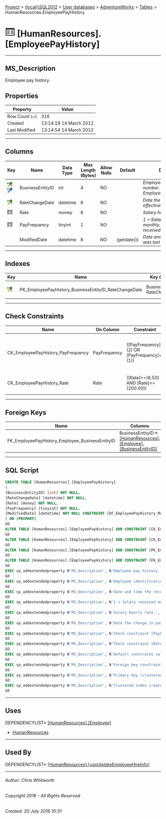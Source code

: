 #### 

[Project](../../../../index.md) > [(local)\\SQL2012](../../../index.md) > [User databases](../../index.md) > [AdventureWorks](../index.md) > [Tables](Tables.md) > HumanResources.EmployeePayHistory

# ![Tables](../../../../Images/Table32.png) [HumanResources].[EmployeePayHistory]

---

## <a name="#description"></a>MS_Description

Employee pay history.

## <a name="#properties"></a>Properties

| Property | Value |
|---|---|
| Row Count (~) | 316 |
| Created | 13:14:19 14 March 2012 |
| Last Modified | 13:14:54 14 March 2012 |


---

## <a name="#columns"></a>Columns

| Key | Name | Data Type | Max Length (Bytes) | Allow Nulls | Default | Description |
|---|---|---|---|---|---|---|
| [![Cluster Primary Key PK_EmployeePayHistory_BusinessEntityID_RateChangeDate: BusinessEntityID\RateChangeDate](../../../../Images/pkcluster.png)](#indexes)[![Foreign Keys FK_EmployeePayHistory_Employee_BusinessEntityID: [HumanResources].[Employee].BusinessEntityID](../../../../Images/fk.png)](#foreignkeys) | BusinessEntityID | int | 4 | NO |  | _Employee identification number. Foreign key to Employee.BusinessEntityID._ |
| [![Cluster Primary Key PK_EmployeePayHistory_BusinessEntityID_RateChangeDate: BusinessEntityID\RateChangeDate](../../../../Images/pkcluster.png)](#indexes) | RateChangeDate | datetime | 8 | NO |  | _Date the change in pay is effective_ |
| [![Check Constraints CK_EmployeePayHistory_Rate : ([Rate]>=(6.50) AND [Rate]<=(200.00))](../../../../Images/c-constraint.png)](#checkconstraints) | Rate | money | 8 | NO |  | _Salary hourly rate._ |
| [![Check Constraints CK_EmployeePayHistory_PayFrequency : ([PayFrequency]=(2) OR [PayFrequency]=(1))](../../../../Images/c-constraint.png)](#checkconstraints) | PayFrequency | tinyint | 1 | NO |  | _1 = Salary received monthly, 2 = Salary received biweekly_ |
|  | ModifiedDate | datetime | 8 | NO | (getdate()) | _Date and time the record was last updated._ |


---

## <a name="#indexes"></a>Indexes

| Key | Name | Key Columns | Unique | Description |
|---|---|---|---|---|
| [![Cluster Primary Key PK_EmployeePayHistory_BusinessEntityID_RateChangeDate: BusinessEntityID\RateChangeDate](../../../../Images/pkcluster.png)](#indexes) | PK_EmployeePayHistory_BusinessEntityID_RateChangeDate | BusinessEntityID, RateChangeDate | YES | _Primary key (clustered) constraint_ |


---

## <a name="#checkconstraints"></a>Check Constraints

| Name | On Column | Constraint | Description |
|---|---|---|---|
| CK_EmployeePayHistory_PayFrequency | PayFrequency | ([PayFrequency]=(2) OR [PayFrequency]=(1)) | _Check constraint [PayFrequency]=(3) OR [PayFrequency]=(2) OR [PayFrequency]=(1)_ |
| CK_EmployeePayHistory_Rate | Rate | ([Rate]>=(6.50) AND [Rate]<=(200.00)) | _Check constraint [Rate] >= (6.50) AND [Rate] <= (200.00)_ |


---

## <a name="#foreignkeys"></a>Foreign Keys

| Name | Columns | Description |
|---|---|---|
| FK_EmployeePayHistory_Employee_BusinessEntityID | BusinessEntityID->[[HumanResources].[Employee].[BusinessEntityID]](Employee.md) | _Foreign key constraint referencing Employee.EmployeeID._ |


---

## <a name="#sqlscript"></a>SQL Script

```sql
CREATE TABLE [HumanResources].[EmployeePayHistory]
(
[BusinessEntityID] [int] NOT NULL,
[RateChangeDate] [datetime] NOT NULL,
[Rate] [money] NOT NULL,
[PayFrequency] [tinyint] NOT NULL,
[ModifiedDate] [datetime] NOT NULL CONSTRAINT [DF_EmployeePayHistory_ModifiedDate] DEFAULT (getdate())
) ON [PRIMARY]
GO
ALTER TABLE [HumanResources].[EmployeePayHistory] ADD CONSTRAINT [CK_EmployeePayHistory_PayFrequency] CHECK (([PayFrequency]=(2) OR [PayFrequency]=(1)))
GO
ALTER TABLE [HumanResources].[EmployeePayHistory] ADD CONSTRAINT [CK_EmployeePayHistory_Rate] CHECK (([Rate]>=(6.50) AND [Rate]<=(200.00)))
GO
ALTER TABLE [HumanResources].[EmployeePayHistory] ADD CONSTRAINT [PK_EmployeePayHistory_BusinessEntityID_RateChangeDate] PRIMARY KEY CLUSTERED  ([BusinessEntityID], [RateChangeDate]) ON [PRIMARY]
GO
ALTER TABLE [HumanResources].[EmployeePayHistory] ADD CONSTRAINT [FK_EmployeePayHistory_Employee_BusinessEntityID] FOREIGN KEY ([BusinessEntityID]) REFERENCES [HumanResources].[Employee] ([BusinessEntityID])
GO
EXEC sp_addextendedproperty N'MS_Description', N'Employee pay history.', 'SCHEMA', N'HumanResources', 'TABLE', N'EmployeePayHistory', NULL, NULL
GO
EXEC sp_addextendedproperty N'MS_Description', N'Employee identification number. Foreign key to Employee.BusinessEntityID.', 'SCHEMA', N'HumanResources', 'TABLE', N'EmployeePayHistory', 'COLUMN', N'BusinessEntityID'
GO
EXEC sp_addextendedproperty N'MS_Description', N'Date and time the record was last updated.', 'SCHEMA', N'HumanResources', 'TABLE', N'EmployeePayHistory', 'COLUMN', N'ModifiedDate'
GO
EXEC sp_addextendedproperty N'MS_Description', N'1 = Salary received monthly, 2 = Salary received biweekly', 'SCHEMA', N'HumanResources', 'TABLE', N'EmployeePayHistory', 'COLUMN', N'PayFrequency'
GO
EXEC sp_addextendedproperty N'MS_Description', N'Salary hourly rate.', 'SCHEMA', N'HumanResources', 'TABLE', N'EmployeePayHistory', 'COLUMN', N'Rate'
GO
EXEC sp_addextendedproperty N'MS_Description', N'Date the change in pay is effective', 'SCHEMA', N'HumanResources', 'TABLE', N'EmployeePayHistory', 'COLUMN', N'RateChangeDate'
GO
EXEC sp_addextendedproperty N'MS_Description', N'Check constraint [PayFrequency]=(3) OR [PayFrequency]=(2) OR [PayFrequency]=(1)', 'SCHEMA', N'HumanResources', 'TABLE', N'EmployeePayHistory', 'CONSTRAINT', N'CK_EmployeePayHistory_PayFrequency'
GO
EXEC sp_addextendedproperty N'MS_Description', N'Check constraint [Rate] >= (6.50) AND [Rate] <= (200.00)', 'SCHEMA', N'HumanResources', 'TABLE', N'EmployeePayHistory', 'CONSTRAINT', N'CK_EmployeePayHistory_Rate'
GO
EXEC sp_addextendedproperty N'MS_Description', N'Default constraint value of GETDATE()', 'SCHEMA', N'HumanResources', 'TABLE', N'EmployeePayHistory', 'CONSTRAINT', N'DF_EmployeePayHistory_ModifiedDate'
GO
EXEC sp_addextendedproperty N'MS_Description', N'Foreign key constraint referencing Employee.EmployeeID.', 'SCHEMA', N'HumanResources', 'TABLE', N'EmployeePayHistory', 'CONSTRAINT', N'FK_EmployeePayHistory_Employee_BusinessEntityID'
GO
EXEC sp_addextendedproperty N'MS_Description', N'Primary key (clustered) constraint', 'SCHEMA', N'HumanResources', 'TABLE', N'EmployeePayHistory', 'CONSTRAINT', N'PK_EmployeePayHistory_BusinessEntityID_RateChangeDate'
GO
EXEC sp_addextendedproperty N'MS_Description', N'Clustered index created by a primary key constraint.', 'SCHEMA', N'HumanResources', 'TABLE', N'EmployeePayHistory', 'INDEX', N'PK_EmployeePayHistory_BusinessEntityID_RateChangeDate'
GO

```


---

## <a name="#uses"></a>Uses

DEPENDENCYLIST* [[HumanResources].[Employee]](Employee.md)
* [HumanResources](../Security/Schemas/HumanResources.md)


---

## <a name="#usedby"></a>Used By

DEPENDENCYLIST* [[HumanResources].[uspUpdateEmployeeHireInfo]](../Programmability/Stored_Procedures/uspUpdateEmployeeHireInfo.md)


---

###### Author:  Chris Whitworth

###### Copyright 2016 - All Rights Reserved

###### Created: 20 July 2016 10:31

